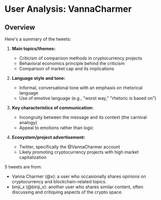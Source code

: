 # User Analysis: VannaCharmer

## Overview

Here's a summary of the tweets:

1. **Main topics/themes:**
   - Criticism of comparison methods in cryptocurrency projects
   - Behavioral economics principle behind the criticism
   - Comparison of market cap and its implications

2. **Language style and tone:**
   - Informal, conversational tone with an emphasis on rhetorical language
   - Use of emotive language (e.g., "worst way," "rhetoric is based on")

3. **Key characteristics of communication:**
   - Incongruity between the message and its context (the carnival analogy)
   - Appeal to emotions rather than logic

4. **Ecosystem/project advertisement:**
   - Twitter, specifically the @VannaCharmer account
   - Likely promoting cryptocurrency projects with high market capitalization

5 tweets are from:
- Vanna Charmer (@x): a user who occasionally shares opinions on cryptocurrency and blockchain-related topics.
- binji_x (@binji_x): another user who shares similar content, often discussing and critiquing aspects of the crypto space.